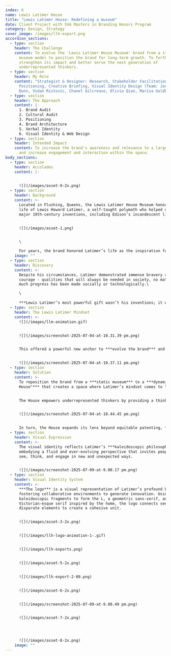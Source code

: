 ```yaml
---
index: 6
name: Lewis Latimer House
title: "Lewis Latimer House: Redefining a museum"
date: Client Project with SVA Masters in Branding Honors Program
category: Design, Strategy
cover_image: /images/llh-export.png
accordion_sections:
  - type: section
    header: The Challenge
    content: To evolve the 'Lewis Latimer House Museum' brand from a standard house
      museum model to position the brand for long-term growth. To further
      strengthen its impact and better serve the next generation of
      underrepresented thinkers.
  - type: section
    header: My Role
    content: "Strategist & Designer: Research, Stakeholder Facilitation,
      Positioning, Creative Briefing, Visual Identity Design (Team: Jackson
      Dunn, Vidan Ristovic, Chanel Gilcrease, Olivia Qian, Marisa Goldberg)"
  - type: section
    header: The Approach
    content: |-
      1. Brand Audit
      2. Cultural Audit
      3. Positioning
      4. Brand Architecture
      5. Verbal Identity
      6. Visual Identity & Web Design
  - type: section
    header: Intended Impact
    content: To increase the brand's awareness and relevance to a larger audience
      and increase engagement and interaction within the space.
body_sections:
  - type: section
    header: Accolades
    content: |-
      

      ![](/images/asset-9-2x.png)
  - type: section
    header: Background
    content: >-
      Located in Flushing, Queens, the Lewis Latimer House Museum honors the
      life of Lewis Howard Latimer, a self-taught polymath who helped develop
      major 19th-century inventions, including Edison’s incandescent light bulb.


      ![](/images/asset-1.png)


      \

      For years, the brand honored Latimer’s life as the inspiration for a noble mission: helping close the gap in equitable patenting for minority innovators. ***However, this limited its relevance among a broader audience.***
    image: ""
  - type: section
    header: Discovery
    content: >-
      Despite his circumstances, Latimer demonstrated immense bravery and
      courage - qualities that will always be needed in society, no matter how
      much progress has been made socially or technologically.\

      \

      ***Lewis Latimer’s most powerful gift wasn’t his inventions; it was his fearless approach to life and learning.***
  - type: section
    header: The Lewis Latimer Mindset
    content: >-
      ![](/images/llm-animation.gif)


      ![](/images/screenshot-2025-07-04-at-10.31.39 pm.png)


      This offered a powerful new anchor to ***evolve the brand*** and its operational model.


      ![](/images/screenshot-2025-07-04-at-10.37.11 pm.png)
  - type: section
    header: Solution
    content: >-
      To reposition the brand from a ***static museum*** to a ***dynamic "Open
      House"*** that creates a space where Latimer’s mindset comes to life.


      The House empowers underrepresented thinkers by providing a thinking playground to nurture their own Lewis Latimer Mindset. A dynamic space of exploration, experimentation, and collaboration.


      ![](/images/screenshot-2025-07-04-at-10.44.45 pm.png)


      In turn, the House expands its lens beyond equitable patenting, ***granting it the flexibility to increase its impact*** through active engagement.
  - type: section
    header: Visual Expression
    content: >-
      The visual identity reflects Latimer’s ***kaleidoscopic philosophy,***
      embodying a fluid and ever-evolving perspective that invites people to
      see, think, and engage in new and unexpected ways.


      ![](/images/screenshot-2025-07-09-at-9.00.17 pm.png)
  - type: section
    header: Visual Identity System
    content: >-
      ***The logo*** is a visual representation of Latimer’s profound belief in
      fostering collaborative environments to generate innovation. Using
      kaleidoscopic fragments to form the L, a geometric sans-serif, and a
      Victorian-esque serif inspired by the home, the logo connects seemingly
      disparate elements to create a cohesive unit.


      ![](/images/asset-3-2x.png)


      ![](/images/llh-logo-animation-1-.gif)


      ![](/images/llh-exports.png)


      ![](/images/asset-5-2x.png)


      ![](/images/llh-export-2-09.png)


      ![](/images/asset-6-2x.png)


      ![](/images/screenshot-2025-07-09-at-9.08.49 pm.png)


      ![](/images/asset-7-2x.png)




      ![](/images/asset-8-2x.png)
    image: ""
---
```

